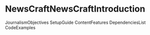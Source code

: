 # NewsCraftNewsCraftIntroduction
JournalismObjectives
SetupGuide
ContentFeatures
DependenciesList
CodeExamples
